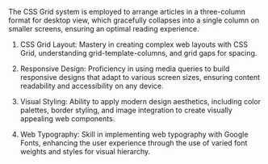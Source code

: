 The CSS Grid system is employed to arrange articles in a three-column format for desktop view, which gracefully collapses into a single column on smaller screens, ensuring an optimal reading experience.

1. CSS Grid Layout: Mastery in creating complex web layouts with CSS Grid, understanding grid-template-columns, and grid gaps for spacing.

2. Responsive Design: Proficiency in using media queries to build responsive designs that adapt to various screen sizes, ensuring content readability and accessibility on any device.

3. Visual Styling: Ability to apply modern design aesthetics, including color palettes, border styling, and image integration to create visually appealing web components.

4. Web Typography: Skill in implementing web typography with Google Fonts, enhancing the user experience through the use of varied font weights and styles for visual hierarchy.
